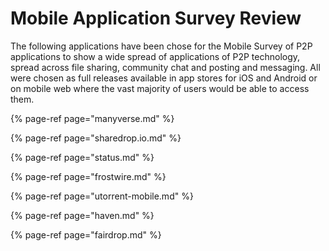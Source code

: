 # Mobile Application Survey Review

The following applications have been chose for the Mobile Survey of P2P applications to show a wide spread of applications of P2P technology, spread across file sharing, community chat and posting and messaging. All were chosen as full releases available in app stores for iOS and Android or on mobile web where the vast majority of users would be able to access them.

{% page-ref page="manyverse.md" %}

{% page-ref page="sharedrop.io.md" %}

{% page-ref page="status.md" %}

{% page-ref page="frostwire.md" %}

{% page-ref page="utorrent-mobile.md" %}

{% page-ref page="haven.md" %}

{% page-ref page="fairdrop.md" %}

